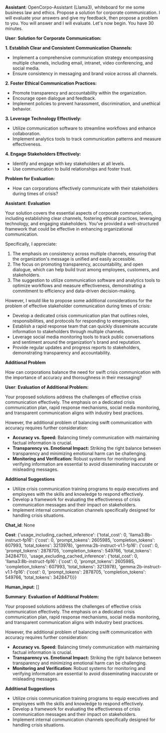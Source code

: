 **Assistant**: OpenCorpo-Assistant (Llama3), whiteboard for me some business law and ethics. Propose a solution for corporate communication. I will evaluate your answers and give my feedback, then propose a problem to you. You will answer and I will evaluate. Let's now begin. You have 30 minutes.

**User**: **Solution for Corporate Communication:**

**1. Establish Clear and Consistent Communication Channels:**

* Implement a comprehensive communication strategy encompassing multiple channels, including email, intranet, video conferencing, and social media.
* Ensure consistency in messaging and brand voice across all channels.


**2. Foster Ethical Communication Practices:**

* Promote transparency and accountability within the organization.
* Encourage open dialogue and feedback.
* Implement policies to prevent harassment, discrimination, and unethical behavior.


**3. Leverage Technology Effectively:**

* Utilize communication software to streamline workflows and enhance collaboration.
* Implement analytics tools to track communication patterns and measure effectiveness.


**4. Engage Stakeholders Effectively:**

* Identify and engage with key stakeholders at all levels.
* Use communication to build relationships and foster trust.


**Problem for Evaluation:**

* How can corporations effectively communicate with their stakeholders during times of crisis?

**Assistant**: **Evaluation**

Your solution covers the essential aspects of corporate communication, including establishing clear channels, fostering ethical practices, leveraging technology, and engaging stakeholders. You've provided a well-structured framework that could be effective in enhancing organizational communication.

Specifically, I appreciate:

1. The emphasis on consistency across multiple channels, ensuring that the organization's message is unified and easily accessible.
2. The focus on promoting transparency, accountability, and open dialogue, which can help build trust among employees, customers, and stakeholders.
3. The suggestion to utilize communication software and analytics tools to optimize workflows and measure effectiveness, demonstrating a commitment to efficiency and data-driven decision-making.

However, I would like to propose some additional considerations for the problem of effective stakeholder communication during times of crisis:

* Develop a dedicated crisis communication plan that outlines roles, responsibilities, and protocols for responding to emergencies.
* Establish a rapid response team that can quickly disseminate accurate information to stakeholders through multiple channels.
* Leverage social media monitoring tools to track public conversations and sentiment around the organization's brand and reputation.
* Provide regular updates and progress reports to stakeholders, demonstrating transparency and accountability.

**Additional Problem**

How can corporations balance the need for swift crisis communication with the importance of accuracy and thoroughness in their messaging?

**User**: **Evaluation of Additional Problem:**

Your proposed solutions address the challenges of effective crisis communication effectively. The emphasis on a dedicated crisis communication plan, rapid response mechanisms, social media monitoring, and transparent communication aligns with industry best practices.

However, the additional problem of balancing swift communication with accuracy requires further consideration:

* **Accuracy vs. Speed:** Balancing timely communication with maintaining factual information is crucial.
* **Transparency vs. Emotional Impact:** Striking the right balance between transparency and minimizing emotional harm can be challenging.
* **Monitoring and Verification:** Robust systems for monitoring and verifying information are essential to avoid disseminating inaccurate or misleading messages.

**Additional Suggestions**

* Utilize crisis communication training programs to equip executives and employees with the skills and knowledge to respond effectively.
* Develop a framework for evaluating the effectiveness of crisis communication messages and their impact on stakeholders.
* Implement internal communication channels specifically designed for handling crisis situations.

**Chat_id**: None

**Cost**: {'usage_including_cached_inference': {'total_cost': 0, 'llama3:8b-instruct-fp16': {'cost': 0, 'prompt_tokens': 2605985, 'completion_tokens': 607993, 'total_tokens': 3213978}, 'gemma:2b-instruct-v1.1-fp16': {'cost': 0, 'prompt_tokens': 2878705, 'completion_tokens': 549766, 'total_tokens': 3428471}}, 'usage_excluding_cached_inference': {'total_cost': 0, 'llama3:8b-instruct-fp16': {'cost': 0, 'prompt_tokens': 2605985, 'completion_tokens': 607993, 'total_tokens': 3213978}, 'gemma:2b-instruct-v1.1-fp16': {'cost': 0, 'prompt_tokens': 2878705, 'completion_tokens': 549766, 'total_tokens': 3428471}}}

**Human_input**: []

**Summary**: **Evaluation of Additional Problem:**

Your proposed solutions address the challenges of effective crisis communication effectively. The emphasis on a dedicated crisis communication plan, rapid response mechanisms, social media monitoring, and transparent communication aligns with industry best practices.

However, the additional problem of balancing swift communication with accuracy requires further consideration:

* **Accuracy vs. Speed:** Balancing timely communication with maintaining factual information is crucial.
* **Transparency vs. Emotional Impact:** Striking the right balance between transparency and minimizing emotional harm can be challenging.
* **Monitoring and Verification:** Robust systems for monitoring and verifying information are essential to avoid disseminating inaccurate or misleading messages.

**Additional Suggestions**

* Utilize crisis communication training programs to equip executives and employees with the skills and knowledge to respond effectively.
* Develop a framework for evaluating the effectiveness of crisis communication messages and their impact on stakeholders.
* Implement internal communication channels specifically designed for handling crisis situations.

